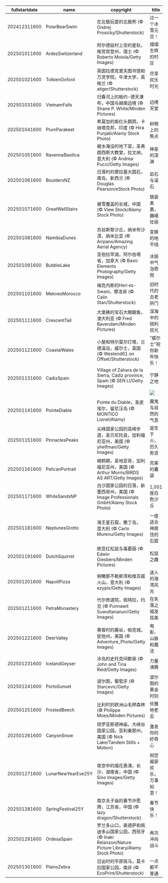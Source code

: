 |fullstartdate|name|copyright|title|image|
|--|--|--|--|--|
202412311600|PolarBearSwim|在北极玩耍的北极熊 (© Ondrej Prosicky/Shutterstock)|过一个冰雪元旦！|![](/zh-CN/2025/01/202412311600PolarBearSwim.jpg)|
202501011600|ArdezSwitzerland|阿尔德兹村上空的星轨，格劳宾登州，瑞士 (© Roberto Moiola/Getty Images)|熠熠生辉的村庄|![](/zh-CN/2025/01/202501011600ArdezSwitzerland.jpg)|
202501021600|TolkienOxford|英国拉德克里夫图书馆和万灵学院，牛津大学，英格兰 (© atiger/Shutterstock)|尽享欢乐时光|![](/zh-CN/2025/01/202501021600TolkienOxford.jpg)|
202501031600|VietnamFalls|归春河上的板约-德天瀑布，中国与越南边境 (© Shane P. White/Minden Pictures)|边境天堂|![](/zh-CN/2025/01/202501031600VietnamFalls.jpg)|
202501041600|PlumParakeet|希莫加的紫红头鹦鹉，卡纳塔克邦，印度 (© Hira Punjabi/Alamy Stock Photo)|树梢上的焦点|![](/zh-CN/2025/01/202501041600PlumParakeet.jpg)|
202501051600|RavennaBasilica|被水淹没的地下室，圣弗朗西斯大教堂，拉文纳，意大利 (© Andrea Pucci/Getty Images)|神圣的深渊|![](/zh-CN/2025/01/202501051600RavennaBasilica.jpg)|
202501061600|BouldersNZ|日落时的摩拉基大圆石，南岛，新西兰 (© Douglas Pearson/eStock Photo)|岩石与滚石|![](/zh-CN/2025/01/202501061600BouldersNZ.jpg)|
202501071600|GreatWallStairs|被雪覆盖的长城，中国 (© View Stock/Alamy Stock Photo)|银装素裹，巍峨壮丽|![](/zh-CN/2025/01/202501071600GreatWallStairs.jpg)|
202501081600|NamibiaDunes|苏丝斯黎沙丘，纳米布沙漠，纳米比亚 (© Airpano/Amazing Aerial Agency)|变换的地平线|![](/zh-CN/2025/01/202501081600NamibiaDunes.jpg)|
202501091600|BubbleLake|亚伯拉罕湖，阿尔伯塔省，加拿大 (© Basic Elements Photography/Getty Images)|冰层中气泡奇观|![](/zh-CN/2025/01/202501091600BubbleLake.jpg)|
202501101600|MeknesMorocco|梅克内斯的Heri es-Swani，摩洛哥 (© Calin Stan/Shutterstock)|旧时代的古老拱门|![](/zh-CN/2025/01/202501101600MeknesMorocco.jpg)|
202501111600|CrescentTail|大堡礁的宝石大眼鲷鱼，澳大利亚 (© Fred Bavendam/Minden Pictures)|深海中的锐利目光|![](/zh-CN/2025/01/202501111600CrescentTail.jpg)|
202501121600|CoastalWales|小屋和特尔莫尔灯塔，兰德温岛，威尔士，英国 (© Westend61 on Offset/Shutterstock)|“威尔士”祝你新年快乐！|![](/zh-CN/2025/01/202501121600CoastalWales.jpg)|
202501131600|CadizSpain|Village of Zahara de la Sierra, Cádiz province, Spain (© SEN LI/Getty Images)|宁静之地|![](/zh-CN/2025/01/202501131600CadizSpain.jpg)|
||||![](/zh-CN/2025/01/.jpg)|
202501141600|PointeDiable|Pointe du Diable，圣皮埃尔，留尼汪岛 (© MONTICO Lionel/Alamy)|魔鬼与自然的气息|![](/zh-CN/2025/01/202501141600PointeDiable.jpg)|
202501151600|PinnaclesPeaks|尖峰国家公园的高峰步道，圣贝尼托县，加利福尼亚州，美国 (© yhelfman/Getty Images)|诞生于火，历久弥坚|![](/zh-CN/2025/01/202501151600PinnaclesPeaks.jpg)|
202501161600|PelicanPortrait|褐鹈鹕，圣地亚哥，加利福尼亚州，美国 (© Arthur Morris/BIRDS AS ART/Getty Images)|完美的囊袋|![](/zh-CN/2025/01/202501161600PelicanPortrait.jpg)|
202501171600|WhiteSandsNP|白沙国家公园的日落，新墨西哥州，美国 (© Image Professionals GmbH/Alamy Stock Photo)|1,001座白色沙丘|![](/zh-CN/2025/01/202501171600WhiteSandsNP.jpg)|
202501181600|NeptunesGrotto|海王星石窟，撒丁岛， 意大利 (© Carlo Murenu/Getty Images)|一座适合神居住的石窟|![](/zh-CN/2025/01/202501181600NeptunesGrotto.jpg)|
202501191600|DutchSquirrel|欧亚红松鼠与毒蘑菇 (© Edwin Giesbers/Minden Pictures)|松鼠之趣|![](/zh-CN/2025/01/202501191600DutchSquirrel.jpg)|
202501201600|NapoliPizza|俯瞰那不勒斯湾和维苏威火山，意大利 (© ezypix/Getty Images)|迷人的海湾风光|![](/zh-CN/2025/01/202501201600NapoliPizza.jpg)|
202501211600|PetraMonastery|代尔修道院，佩特拉，约旦 (© Punnawit Suwuttananun/Getty Images)|在失落之城发现美|![](/zh-CN/2025/01/202501211600PetraMonastery.jpg)|
202501221600|DeerValley|黄昏时的鹿谷，帕克城，犹他州，美国 (© Adventure_Photo/Getty Images)|电影、山脉和魔法|![](/zh-CN/2025/01/202501221600DeerValley.jpg)|
202501231600|IcelandGeyser|冰岛的史托克间歇泉 (© John and Tina Reid/Getty Images)|力量沸腾|![](/zh-CN/2025/01/202501231600IcelandGeyser.jpg)|
202501241600|PortoSunset|波尔图，葡萄牙 (© Starcevic/Getty Images)|波尔图的黄金时刻|![](/zh-CN/2025/01/202501241600PortoSunset.jpg)|
202501251600|FrostedBeech|比利时的欧洲山毛榉森林 (© Philippe Moes/Minden Pictures)|优雅地老去|![](/zh-CN/2025/01/202501251600FrostedBeech.jpg)|
202501261600|CanyonSnow|琐罗亚斯德神庙，大峡谷国家公园，亚利桑那州，美国 (© Nick Lake/Tandem Stills + Motion)|激发你的好奇心|![](/zh-CN/2025/01/202501261600CanyonSnow.jpg)|
202501271600|LunarNewYearEve25Y|夜空中的烟花表演，长沙，湖南省，中国 (© Sino Images/Getty Images)|祝您阖家欢乐，万事如意！|![](/zh-CN/2025/01/202501271600LunarNewYearEve25Y.jpg)|
202501281600|SpringFestival25Y|南京夫子庙的春节许愿牌，江苏省，中国 (© lazy dragon/Shutterstock)|春节快乐！|![](/zh-CN/2025/01/202501281600SpringFestival25Y.jpg)|
202501291600|OrdesaSpain|罗兰多山口，奥德萨和佩迪多山国家公园，西班牙 (© Inaki Relanzon/Nature Picture Library/Alamy Stock Photo)|再次冲向战斗|![](/zh-CN/2025/01/202501291600OrdesaSpain.jpg)|
202501301600|PlainsZebra|日出时的平原斑马，莫卡拉国家公园，南非 (© EcoPrint/Shutterstock)|一点都不普通|![](/zh-CN/2025/01/202501301600PlainsZebra.jpg)|

